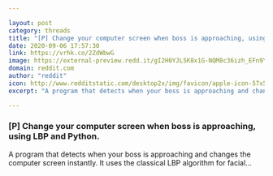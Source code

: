 ```yaml
---

layout: post
category: threads
title: "[P] Change your computer screen when boss is approaching, using LBP and Python."
date: 2020-09-06 17:57:30
link: https://vrhk.co/2ZdWbwG
image: https://external-preview.redd.it/gI2H0YJL5K8x1G-NQM8c36izh_EFn9YsA8LxmKkL0sk.jpg?width=400&height=209.42408377&auto=webp&crop=400:209.42408377,smart&s=ce45e10d7c80b86a76a0cfc3c53075a2f3ef08b3
domain: reddit.com
author: "reddit"
icon: http://www.redditstatic.com/desktop2x/img/favicon/apple-icon-57x57.png
excerpt: "A program that detects when your boss is approaching and changes the computer screen instantly. It uses the classical LBP algorithm for facial..."

---
```


### [P] Change your computer screen when boss is approaching, using LBP and Python.

A program that detects when your boss is approaching and changes the computer screen instantly. It uses the classical LBP algorithm for facial...